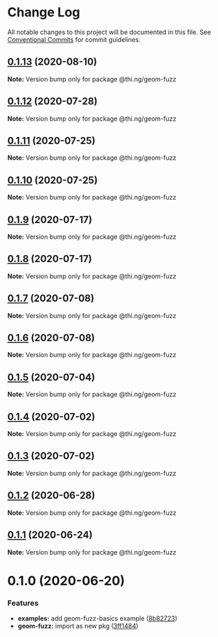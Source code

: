 # Change Log

All notable changes to this project will be documented in this file.
See [Conventional Commits](https://conventionalcommits.org) for commit guidelines.

## [0.1.13](https://github.com/thi-ng/umbrella/compare/@thi.ng/geom-fuzz@0.1.12...@thi.ng/geom-fuzz@0.1.13) (2020-08-10)

**Note:** Version bump only for package @thi.ng/geom-fuzz





## [0.1.12](https://github.com/thi-ng/umbrella/compare/@thi.ng/geom-fuzz@0.1.11...@thi.ng/geom-fuzz@0.1.12) (2020-07-28)

**Note:** Version bump only for package @thi.ng/geom-fuzz





## [0.1.11](https://github.com/thi-ng/umbrella/compare/@thi.ng/geom-fuzz@0.1.10...@thi.ng/geom-fuzz@0.1.11) (2020-07-25)

**Note:** Version bump only for package @thi.ng/geom-fuzz





## [0.1.10](https://github.com/thi-ng/umbrella/compare/@thi.ng/geom-fuzz@0.1.9...@thi.ng/geom-fuzz@0.1.10) (2020-07-25)

**Note:** Version bump only for package @thi.ng/geom-fuzz





## [0.1.9](https://github.com/thi-ng/umbrella/compare/@thi.ng/geom-fuzz@0.1.8...@thi.ng/geom-fuzz@0.1.9) (2020-07-17)

**Note:** Version bump only for package @thi.ng/geom-fuzz





## [0.1.8](https://github.com/thi-ng/umbrella/compare/@thi.ng/geom-fuzz@0.1.7...@thi.ng/geom-fuzz@0.1.8) (2020-07-17)

**Note:** Version bump only for package @thi.ng/geom-fuzz





## [0.1.7](https://github.com/thi-ng/umbrella/compare/@thi.ng/geom-fuzz@0.1.6...@thi.ng/geom-fuzz@0.1.7) (2020-07-08)

**Note:** Version bump only for package @thi.ng/geom-fuzz





## [0.1.6](https://github.com/thi-ng/umbrella/compare/@thi.ng/geom-fuzz@0.1.5...@thi.ng/geom-fuzz@0.1.6) (2020-07-08)

**Note:** Version bump only for package @thi.ng/geom-fuzz





## [0.1.5](https://github.com/thi-ng/umbrella/compare/@thi.ng/geom-fuzz@0.1.4...@thi.ng/geom-fuzz@0.1.5) (2020-07-04)

**Note:** Version bump only for package @thi.ng/geom-fuzz





## [0.1.4](https://github.com/thi-ng/umbrella/compare/@thi.ng/geom-fuzz@0.1.3...@thi.ng/geom-fuzz@0.1.4) (2020-07-02)

**Note:** Version bump only for package @thi.ng/geom-fuzz





## [0.1.3](https://github.com/thi-ng/umbrella/compare/@thi.ng/geom-fuzz@0.1.2...@thi.ng/geom-fuzz@0.1.3) (2020-07-02)

**Note:** Version bump only for package @thi.ng/geom-fuzz





## [0.1.2](https://github.com/thi-ng/umbrella/compare/@thi.ng/geom-fuzz@0.1.1...@thi.ng/geom-fuzz@0.1.2) (2020-06-28)

**Note:** Version bump only for package @thi.ng/geom-fuzz





## [0.1.1](https://github.com/thi-ng/umbrella/compare/@thi.ng/geom-fuzz@0.1.0...@thi.ng/geom-fuzz@0.1.1) (2020-06-24)

**Note:** Version bump only for package @thi.ng/geom-fuzz





# 0.1.0 (2020-06-20)


### Features

* **examples:** add geom-fuzz-basics example ([8b82723](https://github.com/thi-ng/umbrella/commit/8b82723c3708c78d5a67376036b661baec8e4ce0))
* **geom-fuzz:** import as new pkg ([3ff1484](https://github.com/thi-ng/umbrella/commit/3ff14848f277bd9dc7b2a009aa0a98d6e1d3df6c))
